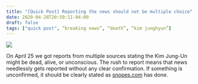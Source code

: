 ```yaml
---
title: "[Quick Post] Reporting the news should not be multiple choice"
date: 2020-04-28T20:59:11-04:00
draft: false
tags: ["quick post", “breaking news”, “death”, “kim junghyun”]
---
```

![](/images/2020-04-28-QP.png)

On April 25 we got reports from multiple sources stating the Kim Jung-Un might be dead, alive, or unconscious. The rush to report means that news needlessly gets reported without any clear confirmation. If something is unconfirmed, it should be clearly stated as [snopes.com](https://snopes.com) has done.
